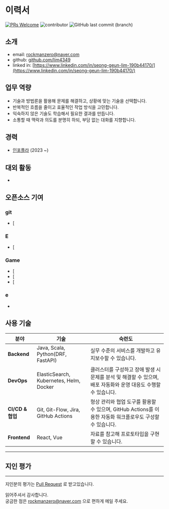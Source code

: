# 이력서

[![PRs Welcome](https://img.shields.io/badge/PRs-welcome-brightgreen.svg?color=blue)](http://makeapullrequest.com)
![contributor](https://img.shields.io/github/contributors/eun2ce/RESUME.svg?color=blue)
![GitHub last commit (branch)](https://img.shields.io/github/last-commit/eun2ce/RESUME/main?color=blue)

## 소개

* email: rockmanzero@naver.com
* github: [github.com/lim4349](https://github.com/lim4349)
* linked in: [https://www.linkedin.com/in/seong-geun-lim-190b44170/](https://www.linkedin.com/in/seong-geun-lim-190b44170/)

## 업무 역량

* 기술과 방법론을 활용해 문제를 해결하고, 상황에 맞는 기술을 선택합니다.
* 반복적인 흐름을 줄이고 효율적인 작업 방식을 고민합니다.
* 익숙하지 않은 기술도 학습해서 필요한 결과를 만듭니다.
* 소통할 때 맥락과 의도를 분명히 하되, 부담 없는 대화를 지향합니다.

## 경력

* [인포플라](https://www.infofla.com/) (2023 ~)


## 대외 활동

* 

## 오픈소스 기여

### git

* [

### E

* [

### Game

* [
* [
* [

### e

* 

## 사용 기술

| 분야             | 기술                                      | 숙련도                                                                 |
|----------------|-----------------------------------------|---------------------------------------------------------------------|
| **Backend**    | Java, Scala, Python(DRF, FastAPI)       | 실무 수준의 서비스를 개발하고 유지보수할 수 있습니다.                                      |
| **DevOps**     | ElasticSearch, Kubernetes, Helm, Docker | 클러스터를 구성하고 장애 발생 시 문제를 분석 및 해결할 수 있으며, 배포 자동화와 운영 대응도 수행할 수 있습니다.   |
| **CI/CD & 협업** | Git, Git-Flow, Jira, GitHub Actions     | 형상 관리와 협업 도구를 활용할 수 있으며, GitHub Actions를 이용한 자동화 워크플로우도 구성할 수 있습니다. |
| **Frontend**   | React, Vue                              | 자료를 참고해 프로토타입을 구현할 수 있습니다.                                          |

---

## 지인 평가

---

지인분의 평가는 [Pull Request](https://github.com/lim4349/RESUME/pulls) 로 받고있습니다.
<br/>

읽어주셔서 감사합니다.  
궁금한 점은 rockmanzero@naver.com 으로 편하게 메일 주세요.
